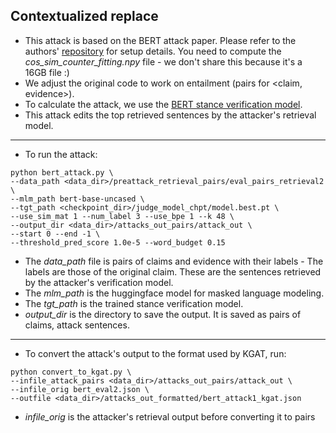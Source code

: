 ## Contextualized replace
- This attack is based on the BERT attack paper. Please refer to the authors' [repository](https://github.com/LinyangLee/BERT-Attack) for setup details. You need to compute the *cos_sim_counter_fitting.npy* file - we don't share this because it's a 16GB file :)
- We adjust the original code to work on entailment (pairs for <claim, evidence>).
- To calculate the attack, we use the [BERT stance verification model](https://github.com/S-Abdelnabi/Fact-Saboteurs/tree/main/stance_verification). 
- This attack edits the top retrieved sentences by the attacker's retrieval model.

---

- To run the attack:

```
python bert_attack.py \
--data_path <data_dir>/preattack_retrieval_pairs/eval_pairs_retrieval2 \
--mlm_path bert-base-uncased \
--tgt_path <checkpoint_dir>/judge_model_chpt/model.best.pt \
--use_sim_mat 1 --num_label 3 --use_bpe 1 --k 48 \
--output_dir <data_dir>/attacks_out_pairs/attack_out \
--start 0 --end -1 \
--threshold_pred_score 1.0e-5 --word_budget 0.15
```
- The *data_path* file is pairs of claims and evidence with their labels - The labels are those of the original claim. These are the sentences retrieved by the attacker's verification model. 
- The *mlm_path* is the huggingface model for masked language modeling.
- The *tgt_path* is the trained stance verification model.
- *output_dir* is the directory to save the output. It is saved as pairs of claims, attack sentences. 

---
- To convert the attack's output to the format used by KGAT, run:

```
python convert_to_kgat.py \
--infile_attack_pairs <data_dir>/attacks_out_pairs/attack_out \
--infile_orig bert_eval2.json \
--outfile <data_dir>/attacks_out_formatted/bert_attack1_kgat.json
```
- *infile_orig* is the attacker's retrieval output before converting it to pairs
